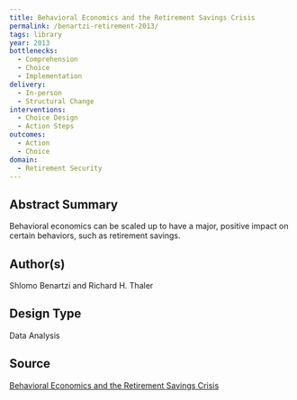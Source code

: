 ```yaml
---
title: Behavioral Economics and the Retirement Savings Crisis
permalink: /benartzi-retirement-2013/
tags: library 
year: 2013
bottlenecks: 
  - Comprehension 
  - Choice 
  - Implementation
delivery: 
  - In-person 
  - Structural Change
interventions: 
  - Choice Design 
  - Action Steps 
outcomes: 
  - Action 
  - Choice 
domain: 
  - Retirement Security 
---
```

## Abstract Summary

Behavioral economics can be scaled up to have
a major, positive impact on certain behaviors,
such as retirement savings.

## Author(s)

Shlomo Benartzi and Richard H. Thaler

## Design Type

Data Analysis

## Source

<a href="http://faculty.chicagobooth.edu/richard.thaler/research/pdf/Behavioral%20Economics%20and%20the%20Retirement%20Savings%20Crisis.pdf">Behavioral Economics and the Retirement Savings Crisis</a>
